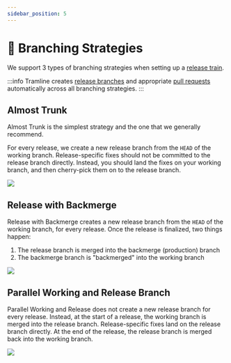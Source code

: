 ```yaml
---
sidebar_position: 5
---
```


# 🌳 Branching Strategies

We support 3 types of branching strategies when setting up a [release train](using-tramline/release-trains).

:::info
Tramline creates [release branches](docs/automations.mdx#cutting-a-release-branch) and appropriate [pull requests](docs/automations.mdx#creating-and-merging-pull-requests) automatically across all branching strategies.
:::

## Almost Trunk
Almost Trunk is the simplest strategy and the one that we generally recommend.

For every release, we create a new release branch from the `HEAD` of the working branch. Release-specific fixes should not be committed to the release branch directly. Instead, you should land the fixes on your working branch, and then cherry-pick them on to the release branch.

![](/img/branching-atrunk.png)

## Release with Backmerge

Release with Backmerge creates a new release branch from the `HEAD` of the working branch, for every release. Once the release is finalized, two things happen:

1. The release branch is merged into the backmerge (production) branch
2. The backmerge branch is "backmerged" into the working branch

![](/img/branching-rbm.png)

## Parallel Working and Release Branch

Parallel Working and Release does not create a new release branch for every release. Instead, at the start of a release, the working branch is merged into the release branch. Release-specific fixes land on the release branch directly. At the end of the release, the release branch is merged back into the working branch.

![](/img/branching-pwr.png)
